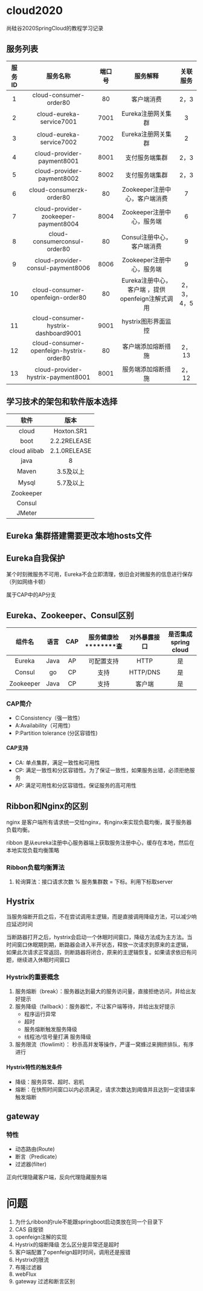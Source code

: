 # cloud2020
尚硅谷2020SpringCloud的教程学习记录

## 服务列表
|服务ID|服务名称|端口号|服务解释|关联服务|
|:---:|:---:|:---:|:---:|:---:|
|1|cloud-consumer-order80|80|客户端消费|2，3|
|2|cloud-eureka-service7001|7001|Eureka注册网关集群|3|
|3|cloud-eureka-service7002|7002|Eureka注册网关集群|2|
|4|cloud-provider-payment8001|8001|支付服务端集群|2，3|
|5|cloud-provider-payment8002|8002|支付服务端集群|2，3|
|6|cloud-consumerzk-order80|80|Zookeeper注册中心，客户端消费|7|
|7|cloud-provider-zookeeper-payment8004|8004|Zookeeper注册中心，服务端|6|
|8|cloud-consumerconsul-order80|80|Consul注册中心，客户端消费|9|
|9|cloud-provider-consul-payment8006|8006|Zookeeper注册中心，服务端|9|
|10|cloud-consumer-openfeign-order80|80|Eureka注册中心，客户端 ，提供openfeign注解式调用|2，3，4，5|
|11|cloud-consumer-hystrix-dashboard9001|9001|hystrix图形界面监控||
|12|cloud-consumer-openfeign-hystrix-order80|80|客户端添加熔断措施|2，13|
|13|cloud-provider-hystrix-payment8001|8001|服务端添加熔断措施|2，12|


## 学习技术的架包和软件版本选择
|软件|版本|
|:---:|:---:|
|cloud |          Hoxton.SR1|
|boot   |         2.2.2RELEASE|
|cloud alibab |   2.1.0RELEASE|
|java   |         8 |
|Maven  |         3.5及以上|
|Mysql   |        5.7及以上|
|Zookeeper   |    |
|Consul||
|JMeter||

## Eureka 集群搭建需要更改本地hosts文件

## Eureka自我保护

某个时刻微服务不可用，Eureka不会立即清理，依旧会对微服务的信息进行保存（列如网络卡顿）

属于CAP中的AP分支


## Eureka、Zookeeper、Consul区别
|组件名|语言|CAP|服务健康检********查|对外暴露接口|是否集成spring cloud|
|:---:|:---:|:---:|:---:|:---:|:---:|
|Eureka|Java|AP|可配置支持|HTTP|是|
|Consul|go|CP|支持|HTTP/DNS|是|
|Zookeeper|Java|CP|支持|客户端|是|

### CAP简介
* C:Consistency（强一致性）
* A:Availability（可用性）
* P:Partition tolerance (分区容错性)

#### CAP支持
* CA: 单点集群，满足一致性和可用性
* CP: 满足一致性和分区容错性。为了保证一致性，如果服务出错，必须拒绝服务
* AP: 满足可用性和分区容错性。保证服务的高可用性


## Ribbon和Nginx的区别
nginx 是客户端所有请求统一交给nginx，有nginx来实现负载均衡，属于服务器负载均衡。

ribbon 是从eureka注册中心服务器端上获取服务注册中心，缓存在本地，然后在本地实现负载均衡策略

### Ribbon负载均衡算法
1. 轮询算法：接口请求次数 % 服务集群数 = 下标。利用下标取server 


## Hystrix 

当服务熔断开启之后，不在尝试调用主逻辑，而是直接调用降级方法，可以减少响应延迟时间

当断路器打开之后，hystrix会启动一个休眠时间窗口，降级方法成为主方法。当时间窗口休眠期到期，断路器会进入半开状态，释放一次请求到原来的主逻辑，
如果此次请求正常返回，则断路器将闭合，原来的主逻辑恢复。如果请求依旧有问题，继续进入休眠时间窗口

### Hystrix的重要概念
1. 服务熔断（break）：服务器达到最大的服务访问量，直接拒绝访问，并给出友好提示
2. 服务降级（fallback）：服务器忙，不让客户端等待，并给出友好提示
    * 程序运行异常
    * 超时
    * 服务熔断触发服务降级
    * 线程池/信号量打满 服务降级
3. 服务限流（flowlimit）： 秒杀高并发等操作，严谨一窝蜂过来拥挤排队，有序进行

#### Hystrix特性的触发条件
* 降级：服务异常、超时、宕机
* 熔断：在快照时间窗口以内必须满足，请求次数达到阈值并且达到一定错误率触发熔断


## gateway

### 特性
* 动态路由(Route)
* 断言（Predicate）
* 过滤器(filter)


正向代理隐藏客户端，反向代理隐藏服务端

# 问题
1. 为什么ribbon的rule不能跟springboot启动类放在同一个目录下
2. CAS 自旋锁
3. openfeign注解的实现
4. Hystrix的熔断降级 怎么区分是异常还是超时
5. 客户端配置了openfeign超时时间，调用还是报错
6. Hystrix的限流
7. 布隆过滤器
8. webFlux
9. gateway 过滤和断言区别